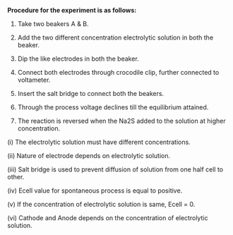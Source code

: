 **Procedure for the experiment is as follows:**
	
1. Take two beakers A & B.

2. Add the two different concentration electrolytic solution in both the beaker.

3. Dip the like electrodes in both the beaker.

4. Connect both electrodes through crocodile clip, further connected to voltameter.

5. Insert the salt bridge to connect both the beakers.

6. Through the process voltage declines till the equilibrium attained.

7. The reaction is reversed when the Na2S added to the solution at higher concentration.


(i) The electrolytic solution must have different concentrations.<br>

(ii) Nature of electrode depends on electrolytic solution.<br>

(iii) Salt bridge is used to prevent diffusion of solution from one half cell to other.<br>

(iv) Ecell value for spontaneous process is equal to positive.<br>

(v) If the concentration of electrolytic solution is same, Ecell = 0.<br>

(vi) Cathode and Anode depends on the concentration of electrolytic solution.<br>
